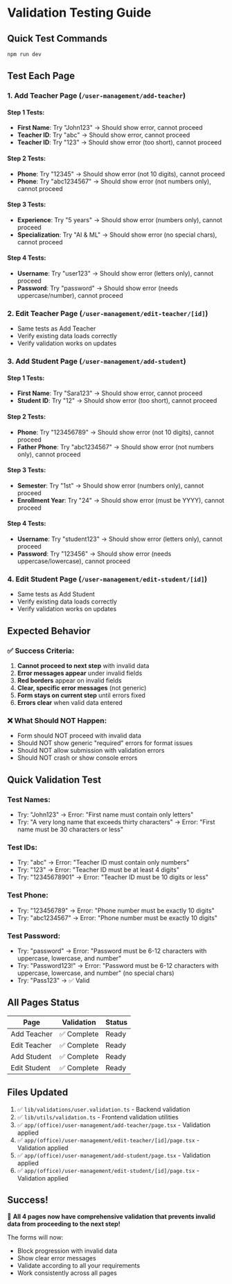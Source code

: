 # Validation Testing Guide

## Quick Test Commands

```powershell
npm run dev
```

## Test Each Page

### 1. Add Teacher Page (`/user-management/add-teacher`)

#### Step 1 Tests:
- **First Name**: Try "John123" → Should show error, cannot proceed
- **Teacher ID**: Try "abc" → Should show error, cannot proceed
- **Teacher ID**: Try "123" → Should show error (too short), cannot proceed

#### Step 2 Tests:
- **Phone**: Try "12345" → Should show error (not 10 digits), cannot proceed
- **Phone**: Try "abc1234567" → Should show error (not numbers only), cannot proceed

#### Step 3 Tests:
- **Experience**: Try "5 years" → Should show error (numbers only), cannot proceed
- **Specialization**: Try "AI & ML" → Should show error (no special chars), cannot proceed

#### Step 4 Tests:
- **Username**: Try "user123" → Should show error (letters only), cannot proceed
- **Password**: Try "password" → Should show error (needs uppercase/number), cannot proceed

### 2. Edit Teacher Page (`/user-management/edit-teacher/[id]`)
- Same tests as Add Teacher
- Verify existing data loads correctly
- Verify validation works on updates

### 3. Add Student Page (`/user-management/add-student`)

#### Step 1 Tests:
- **First Name**: Try "Sara123" → Should show error, cannot proceed
- **Student ID**: Try "12" → Should show error (too short), cannot proceed

#### Step 2 Tests:
- **Phone**: Try "123456789" → Should show error (not 10 digits), cannot proceed
- **Father Phone**: Try "abc1234567" → Should show error (not numbers only), cannot proceed

#### Step 3 Tests:
- **Semester**: Try "1st" → Should show error (numbers only), cannot proceed
- **Enrollment Year**: Try "24" → Should show error (must be YYYY), cannot proceed

#### Step 4 Tests:
- **Username**: Try "student123" → Should show error (letters only), cannot proceed
- **Password**: Try "123456" → Should show error (needs uppercase/lowercase), cannot proceed

### 4. Edit Student Page (`/user-management/edit-student/[id]`)
- Same tests as Add Student
- Verify existing data loads correctly
- Verify validation works on updates

## Expected Behavior

### ✅ Success Criteria:
1. **Cannot proceed to next step** with invalid data
2. **Error messages appear** under invalid fields
3. **Red borders** appear on invalid fields
4. **Clear, specific error messages** (not generic)
5. **Form stays on current step** until errors fixed
6. **Errors clear** when valid data entered

### ❌ What Should NOT Happen:
- Form should NOT proceed with invalid data
- Should NOT show generic "required" errors for format issues
- Should NOT allow submission with validation errors
- Should NOT crash or show console errors

## Quick Validation Test

### Test Names:
- Try: "John123" → Error: "First name must contain only letters"
- Try: "A very long name that exceeds thirty characters" → Error: "First name must be 30 characters or less"

### Test IDs:
- Try: "abc" → Error: "Teacher ID must contain only numbers"
- Try: "123" → Error: "Teacher ID must be at least 4 digits"
- Try: "12345678901" → Error: "Teacher ID must be 10 digits or less"

### Test Phone:
- Try: "123456789" → Error: "Phone number must be exactly 10 digits"
- Try: "abc1234567" → Error: "Phone number must be exactly 10 digits"

### Test Password:
- Try: "password" → Error: "Password must be 6-12 characters with uppercase, lowercase, and number"
- Try: "Password123!" → Error: "Password must be 6-12 characters with uppercase, lowercase, and number" (no special chars)
- Try: "Pass123" → ✅ Valid

## All Pages Status

| Page | Validation | Status |
|------|------------|--------|
| Add Teacher | ✅ Complete | Ready |
| Edit Teacher | ✅ Complete | Ready |
| Add Student | ✅ Complete | Ready |
| Edit Student | ✅ Complete | Ready |

## Files Updated

1. ✅ `lib/validations/user.validation.ts` - Backend validation
2. ✅ `lib/utils/validation.ts` - Frontend validation utilities
3. ✅ `app/(office)/user-management/add-teacher/page.tsx` - Validation applied
4. ✅ `app/(office)/user-management/edit-teacher/[id]/page.tsx` - Validation applied
5. ✅ `app/(office)/user-management/add-student/page.tsx` - Validation applied
6. ✅ `app/(office)/user-management/edit-student/[id]/page.tsx` - Validation applied

## Success!

🎉 **All 4 pages now have comprehensive validation that prevents invalid data from proceeding to the next step!**

The forms will now:
- Block progression with invalid data
- Show clear error messages
- Validate according to all your requirements
- Work consistently across all pages